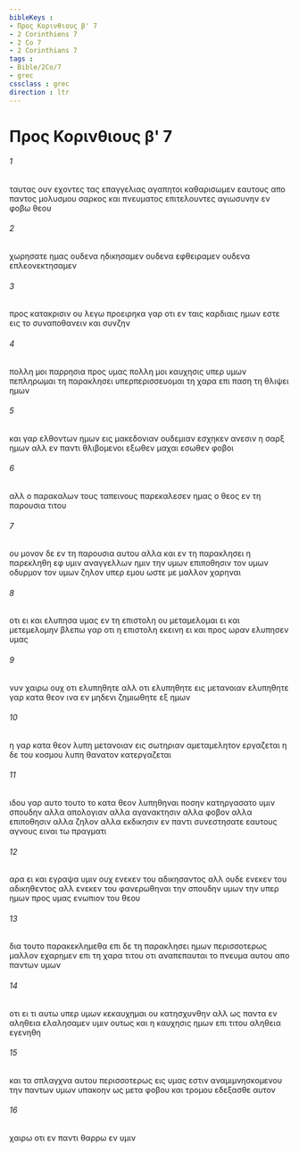 ```yaml
---
bibleKeys : 
- Προς Κορινθιους β' 7
- 2 Corinthiens 7
- 2 Co 7
- 2 Corinthians 7
tags : 
- Bible/2Co/7
- grec
cssclass : grec
direction : ltr
---
```


# Προς Κορινθιους β' 7

###### 1
ταυτας ουν εχοντες τας επαγγελιας αγαπητοι καθαρισωμεν εαυτους απο παντος μολυσμου σαρκος και πνευματος επιτελουντες αγιωσυνην εν φοβω θεου
###### 2
χωρησατε ημας ουδενα ηδικησαμεν ουδενα εφθειραμεν ουδενα επλεονεκτησαμεν
###### 3
προς κατακρισιν ου λεγω προειρηκα γαρ οτι εν ταις καρδιαις ημων εστε εις το συναποθανειν και συνζην
###### 4
πολλη μοι παρρησια προς υμας πολλη μοι καυχησις υπερ υμων πεπληρωμαι τη παρακλησει υπερπερισσευομαι τη χαρα επι παση τη θλιψει ημων
###### 5
και γαρ ελθοντων ημων εις μακεδονιαν ουδεμιαν εσχηκεν ανεσιν η σαρξ ημων αλλ εν παντι θλιβομενοι εξωθεν μαχαι εσωθεν φοβοι
###### 6
αλλ ο παρακαλων τους ταπεινους παρεκαλεσεν ημας ο θεος εν τη παρουσια τιτου
###### 7
ου μονον δε εν τη παρουσια αυτου αλλα και εν τη παρακλησει η παρεκληθη εφ υμιν αναγγελλων ημιν την υμων επιποθησιν τον υμων οδυρμον τον υμων ζηλον υπερ εμου ωστε με μαλλον χαρηναι
###### 8
οτι ει και ελυπησα υμας εν τη επιστολη ου μεταμελομαι ει και μετεμελομην βλεπω γαρ οτι η επιστολη εκεινη ει και προς ωραν ελυπησεν υμας
###### 9
νυν χαιρω ουχ οτι ελυπηθητε αλλ οτι ελυπηθητε εις μετανοιαν ελυπηθητε γαρ κατα θεον ινα εν μηδενι ζημιωθητε εξ ημων
###### 10
η γαρ κατα θεον λυπη μετανοιαν εις σωτηριαν αμεταμελητον εργαζεται η δε του κοσμου λυπη θανατον κατεργαζεται
###### 11
ιδου γαρ αυτο τουτο το κατα θεον λυπηθηναι ποσην κατηργασατο υμιν σπουδην αλλα απολογιαν αλλα αγανακτησιν αλλα φοβον αλλα επιποθησιν αλλα ζηλον αλλα εκδικησιν εν παντι συνεστησατε εαυτους αγνους ειναι τω πραγματι
###### 12
αρα ει και εγραψα υμιν ουχ ενεκεν του αδικησαντος αλλ ουδε ενεκεν του αδικηθεντος αλλ ενεκεν του φανερωθηναι την σπουδην υμων την υπερ ημων προς υμας ενωπιον του θεου
###### 13
δια τουτο παρακεκλημεθα επι δε τη παρακλησει ημων περισσοτερως μαλλον εχαρημεν επι τη χαρα τιτου οτι αναπεπαυται το πνευμα αυτου απο παντων υμων
###### 14
οτι ει τι αυτω υπερ υμων κεκαυχημαι ου κατησχυνθην αλλ ως παντα εν αληθεια ελαλησαμεν υμιν ουτως και η καυχησις ημων επι τιτου αληθεια εγενηθη
###### 15
και τα σπλαγχνα αυτου περισσοτερως εις υμας εστιν αναμιμνησκομενου την παντων υμων υπακοην ως μετα φοβου και τρομου εδεξασθε αυτον
###### 16
χαιρω οτι εν παντι θαρρω εν υμιν

